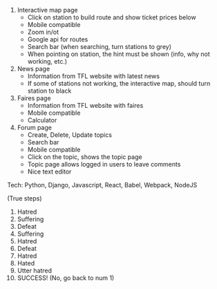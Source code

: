 1.	Interactive map page
    -	Click on station to build route and show ticket prices below
    -	Mobile compatible
    -	Zoom in/ot
    -	Google api for routes
    -	Search bar (when searching, turn stations to grey)
    -	When pointing on station, the hint must be shown (info, why not working, etc.)
2.	News page
    -	Information from TFL website with latest news
    -	If some of stations not working, the interactive map, should turn station to black
3.	Faires page
    -	Information from TFL website with faires
    -	Mobile compatible
    -	Calculator
4.	Forum page
    -	Create, Delete, Update topics
    -	Search bar
    -	Mobile compatible
    -	Click on the topic, shows the topic page
    -	Topic page allows logged in users to leave comments
    -	Nice text editor

Tech: Python, Django, Javascript, React, Babel, Webpack, NodeJS






















(True steps)
1. Hatred
2. Suffering
3. Defeat
4. Suffering
5. Hatred
6. Defeat
7. Hatred
8. Hated
9. Utter hatred
10. SUCCESS! (No, go back to num 1)